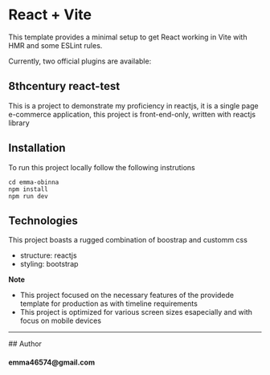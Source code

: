 # React + Vite

This template provides a minimal setup to get React working in Vite with HMR and some ESLint rules.

Currently, two official plugins are available:

## 8thcentury react-test

This is a project to demonstrate my proficiency in reactjs, it is a single page e-commerce application,
this project is front-end-only, written with reactjs library

## Installation
To run this project locally follow the following instrutions
```
cd emma-obinna
npm install
npm run dev
```
## Technologies
This project boasts a rugged combination of boostrap and customm css
- structure: reactjs
- styling: bootstrap

**Note**
- This project focused on the necessary features of the providede template for production as with timeline requirements
- This project is optimized for various screen sizes esapecially and with focus on mobile devices

<hr>
## Author
<h4>emma46574@gmail.com</h4>

